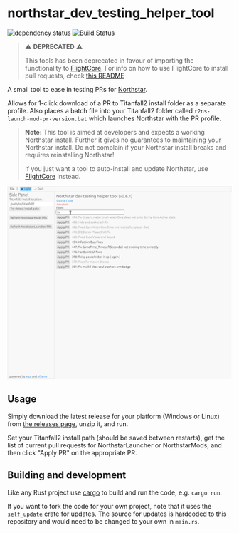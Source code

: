 # northstar_dev_testing_helper_tool

[![dependency status](https://deps.rs/repo/github/GeckoEidechse/northstar_dev_testing_helper_tool/status.svg)](https://deps.rs/repo/github/GeckoEidechse/northstar_dev_testing_helper_tool)
[![Build Status](https://github.com/GeckoEidechse/northstar_dev_testing_helper_tool/workflows/CI/badge.svg)](https://github.com/GeckoEidechse/northstar_dev_testing_helper_tool/actions?workflow=CI)

> :warning: **DEPRECATED** :warning:
>
> This tools has been deprecated in favour of importing the functionality to [FlightCore](https://github.com/R2NorthstarTools/FlightCore). For info on how to use FlightCore to install pull requests, check [this README](https://github.com/R2NorthstarTools/FlightCore/blob/ca65fb29fc2895e1912d931b4f486388fabaf7bd/docs/DEV-TOOLS.md#northstar)

A small tool to ease in testing PRs for [Northstar](https://github.com/R2Northstar/).

Allows for 1-click download of a PR to Titanfall2 install folder as a separate profile. Also places a batch file into your Titanfall2 folder called `r2ns-launch-mod-pr-version.bat` which launches Northstar with the PR profile.

> **Note:** This tool is aimed at developers and expects a working Northstar install. Further it gives no guarantees to maintaining your Northstar install. Do not complain if your Northstar install breaks and requires reinstalling Northstar!
>
> If you just want a tool to auto-install and update Northstar, use [FlightCore](https://github.com/R2NorthstarTools/FlightCore/) instead.

![applicaction main window screenshot](assets/application-mainwindow.png)

## Usage

Simply download the latest release for your platform (Windows or Linux) from [the releases page](https://github.com/GeckoEidechse/northstar_dev_testing_helper_tool/releases), unzip it, and run.

Set your Titanfall2 install path (should be saved between restarts), get the list of current pull requests for NorthstarLauncher or NorthstarMods, and then click "Apply PR" on the appropriate PR.

## Building and development

Like any Rust project use [cargo](https://doc.rust-lang.org/cargo/) to build and run the code, e.g. `cargo run`.

If you want to fork the code for your own project, note that it uses the [`self_update` crate](https://crates.io/crates/self_update) for updates. The source for updates is hardcoded to this repository and would need to be changed to your own in `main.rs`.
